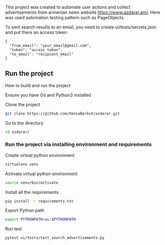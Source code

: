 This project was created to automate user actions and collect advertisements from armenian news website https://www.azdarar.am/. Here was used automation testing pattern such as PageObjects.

To sent search results to an email, you need to create ui/tests/secrets.json and put there an access token:
```
{
  "from_email": "your_email@gmail.com",
  "token": "access token",
  "to_email": "recipient_email"
}
```


## Run the project
How to build and run the project

Ensure you have Git and Python3 installed
 
Clone the project 
```bash
git clone https://github.com/XeniaBerkut/azdarar.git
```
Go to the directory
```bash
cd azdarar/
```
### Run the project via installing environment and requirements

Create virtual python environment
```bash
virtualenv venv
```
Activate virtual python environment
```bash
source venv/bin/activate
```
Install all the requirements
```bash
pip install -r requirements.txt
```
Export Python path
```bash
export PYTHONPATH=ui:$PYTHONPATH
```
Run test
```bash
pytest ui/tests/test_search_advertisements.py
```
